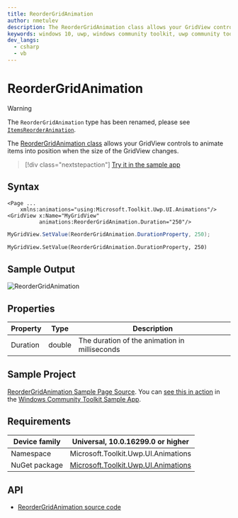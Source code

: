 ```yaml
---
title: ReorderGridAnimation
author: nmetulev
description: The ReorderGridAnimation class allows your GridView controls to animate items into position when the size of the GridView changes (outdated docs).
keywords: windows 10, uwp, windows community toolkit, uwp community toolkit, uwp toolkit, ReorderGridAnimation
dev_langs:
  - csharp
  - vb
---
```


# ReorderGridAnimation

> [!WARNING]
> The `ReorderGridAnimation` type has been renamed, please see [`ItemsReorderAnimation`](ItemsReorderAnimation.md).

The [ReorderGridAnimation class](/dotnet/api/microsoft.toolkit.uwp.ui.animations.reordergridanimation) allows your GridView controls to animate items into position when the size of the GridView changes.

> [!div class="nextstepaction"]
> [Try it in the sample app](uwpct://Animations?sample=ReorderGridAnimation)

## Syntax

```xaml
<Page ...
    xmlns:animations="using:Microsoft.Toolkit.Uwp.UI.Animations"/>
<GridView x:Name="MyGridView"
          animations:ReorderGridAnimation.Duration="250"/>
```

```csharp
MyGridView.SetValue(ReorderGridAnimation.DurationProperty, 250);
```

```vb
MyGridView.SetValue(ReorderGridAnimation.DurationProperty, 250)
```

## Sample Output

![ReorderGridAnimation](../resources/images/Animations/ReorderGridAnimation/Sample-Output.gif)

## Properties

| Property | Type | Description |
| -- | -- | -- |
| Duration | double | The duration of the animation in milliseconds |

## Sample Project

[ReorderGridAnimation Sample Page Source](https://github.com/CommunityToolkit/WindowsCommunityToolkit/tree/rel/7.1.0/Microsoft.Toolkit.Uwp.SampleApp/SamplePages/ItemsReorderAnimation). You can [see this in action](uwpct://Animations?sample=ReorderGridAnimation) in the [Windows Community Toolkit Sample App](https://aka.ms/windowstoolkitapp).

## Requirements

| Device family | Universal, 10.0.16299.0 or higher   |
| ---------------------------------------------------------------- | ----------------------------------- |
| Namespace                                                        | Microsoft.Toolkit.Uwp.UI.Animations |
| NuGet package | [Microsoft.Toolkit.Uwp.UI.Animations](https://www.nuget.org/packages/Microsoft.Toolkit.Uwp.UI.Animations/) |

## API

- [ReorderGridAnimation source code](https://github.com/windows-toolkit/WindowsCommunityToolkit/blob/rel/7.1.0/Microsoft.Toolkit.Uwp.UI.Animations/ItemsReorderAnimation.cs)
